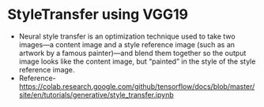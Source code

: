 # StyleTransfer using VGG19
* Neural style transfer is an optimization technique used to take two images—a content image and a style reference image (such as an artwork by a famous painter)—and blend them together so the output image looks like the content image, but “painted” in the style of the style reference image.
* Reference- https://colab.research.google.com/github/tensorflow/docs/blob/master/site/en/tutorials/generative/style_transfer.ipynb
